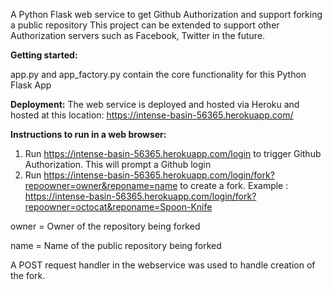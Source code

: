 
A Python Flask web service to get Github Authorization and support forking a public repository
This project can be extended to support other Authorization servers such as Facebook, Twitter in the future.

**Getting started:**

app.py and app_factory.py contain the core functionality for this Python Flask App

**Deployment:**
The web service is deployed and hosted via Heroku and hosted at this location:
https://intense-basin-56365.herokuapp.com/

**Instructions to run in a web browser:**
1. Run https://intense-basin-56365.herokuapp.com/login to trigger Github Authorization.
This will prompt a Github login
2. Run https://intense-basin-56365.herokuapp.com/login/fork?repoowner=owner&reponame=name to create a fork.
Example : https://intense-basin-56365.herokuapp.com/login/fork?repoowner=octocat&reponame=Spoon-Knife

owner = Owner of the repository being forked

name = Name of the public repository being forked

A POST request handler in the webservice was used to handle creation of the fork.